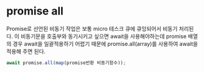 # promise all
Promise로 선언된 비동기 작업은 보통 micro 테스크 큐에 큐잉되어서 비동기 처리된다. 이 비동기문을 호출부와 동기시키고 싶으면 await을 사용해야하는데 promise 배열의 경우 await을 일괄적용하기 어렵기 때문에 promise.all(array)를 사용하여 await을 적용해 주면 된다.
```typescript
await promise.all(map(promise반환 비동기함수));
```